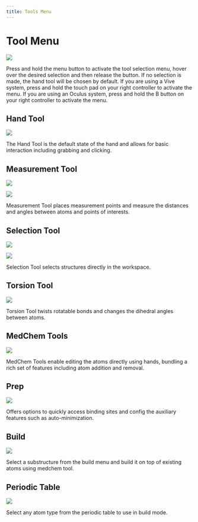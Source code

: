 ```yaml
---
title: Tools Menu
---
```


# Tool Menu

![](/assets/features-page/hand-tools.gif)

Press and hold the menu button to activate the tool selection menu, hover over the desired selection and then release the button. If no selection is made, the hand tool will be chosen by default. If you are using a Vive system, press and hold the touch pad on your right controller to activate the menu. If you are using an Oculus system, press and hold the B button on your right controller to activate the menu.

## Hand Tool

![](/assets/navigating-page/Tool-Hand.jpg)

The Hand Tool is the default state of the hand and allows for basic interaction including grabbing and clicking.

## Measurement Tool

![](/assets/navigating-page/Tool-Measurement.jpg)

![](/assets/navigating-page/Measurement_Distance.gif)

Measurement Tool places measurement points and measure the distances and angles between atoms and points of interests.

## Selection Tool

![](/assets/navigating-page/Tool-Selection.jpg)

![](/assets/navigating-page/Selection_Residue.gif)

Selection Tool selects structures directly in the workspace.

## Torsion Tool

![](/assets/navigating-page/Tool-Torsion.jpg)

Torsion Tool twists rotatable bonds and changes the dihedral angles between atoms.

## MedChem Tools

![](/assets/features-page/medchem.gif)

MedChem Tools enable editing the atoms directly using hands, bundling a rich set of features including atom addition and removal.

## Prep

![](/assets/navigating-page/Medchem-Prep.jpg)

Offers options to quickly access binding sites and config the auxiliary features such as auto-minimization.

## Build

![](/assets/navigating-page/Medchem-Build.jpg)

Select a substructure from the build menu and build it on top of existing atoms using medchem tool.

## Periodic Table

![](/assets/navigating-page/Medchem-PeriodicTable.jpg)

Select any atom type from the periodic table to use in build mode.
